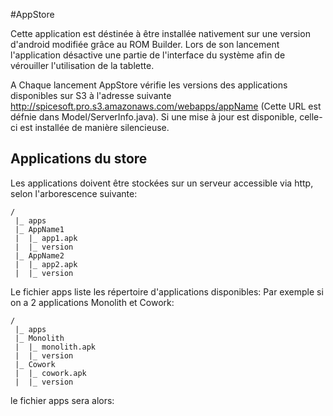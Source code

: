 #AppStore

Cette application est déstinée à être installée nativement sur une version d'android modifiée grâce au ROM Builder.
Lors de son lancement l'application désactive une partie de l'interface du système afin de vérouiller l'utilisation de la tablette.


A Chaque lancement AppStore vérifie les versions des applications disponibles sur S3 à l'adresse suivante http://spicesoft.pro.s3.amazonaws.com/webapps/appName (Cette URL est défnie dans Model/ServerInfo.java). Si une mise à jour est disponible, celle-ci est installée de manière silencieuse.

## Applications du store

Les applications doivent être stockées sur un serveur accessible via http, selon l'arborescence suivante:

	/
	 |_ apps
	 |_ AppName1
	 |	|_ app1.apk
	 |	|_ version
	 |_ AppName2
	 |	|_ app2.apk
	 |	|_ version

Le fichier apps liste les répertoire d'applications disponibles:
Par exemple si on a 2 applications Monolith et Cowork:

	/
	 |_ apps
	 |_ Monolith
	 |	|_ monolith.apk
	 |	|_ version
	 |_ Cowork
	 |	|_ cowork.apk
	 |	|_ version

le fichier apps sera alors:
    
    
